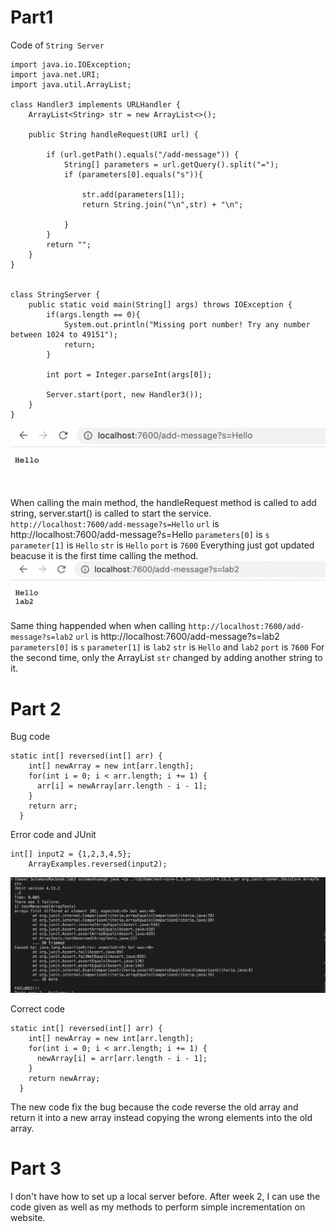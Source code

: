 # Part1

Code of `String Server`
```
import java.io.IOException;
import java.net.URI;
import java.util.ArrayList;

class Handler3 implements URLHandler {
    ArrayList<String> str = new ArrayList<>(); 

    public String handleRequest(URI url) {
        
        if (url.getPath().equals("/add-message")) {
            String[] parameters = url.getQuery().split("=");
            if (parameters[0].equals("s")){

                str.add(parameters[1]);
                return String.join("\n",str) + "\n";
 
            }         
        }
        return "";
    }
}


class StringServer {
    public static void main(String[] args) throws IOException {
        if(args.length == 0){
            System.out.println("Missing port number! Try any number between 1024 to 49151");
            return;
        }

        int port = Integer.parseInt(args[0]);

        Server.start(port, new Handler3());
    }
}
```
![Image](1.png)
When calling the main method, the handleRequest method is called to add string, server.start() is called to start the service.
`http://localhost:7600/add-message?s=Hello`
`url` is http://localhost:7600/add-message?s=Hello
`parameters[0]` is `s`
`parameter[1]` is `Hello`
`str` is `Hello`
`port` is `7600`
Everything just got updated beacuse it is the first time calling the method.
![Image](2.png)
Same thing happended when when calling `http://localhost:7600/add-message?s=lab2`
`url` is http://localhost:7600/add-message?s=lab2
`parameters[0]` is `s`
`parameter[1]` is `lab2`
`str` is `Hello` and `lab2`
`port` is `7600`
For the second time, only the ArrayList `str` changed by adding another string to it.
# Part 2
Bug code
```
static int[] reversed(int[] arr) {
    int[] newArray = new int[arr.length];
    for(int i = 0; i < arr.length; i += 1) {
      arr[i] = newArray[arr.length - i - 1];
    }
    return arr;
  }
  ```
  Error code and JUnit
```
int[] input2 = {1,2,3,4,5};
    ArrayExamples.reversed(input2);
```

![Image](3.png)

Correct code
```
static int[] reversed(int[] arr) {
    int[] newArray = new int[arr.length];
    for(int i = 0; i < arr.length; i += 1) {
      newArray[i] = arr[arr.length - i - 1];
    }
    return newArray;
  }
  ```
  The new code fix the bug because the code reverse the old array and return it into a new array instead copying the wrong elements into the old array.
# Part 3
I don't have how to set up a local server before. After week 2, I can use the code given as well as my methods to perform simple incrementation on website.
